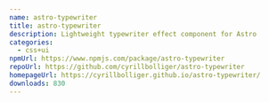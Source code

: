 ```yaml
---
name: astro-typewriter
title: astro-typewriter
description: Lightweight typewriter effect component for Astro
categories:
  - css+ui
npmUrl: https://www.npmjs.com/package/astro-typewriter
repoUrl: https://github.com/cyrillbolliger/astro-typewriter
homepageUrl: https://cyrillbolliger.github.io/astro-typewriter/
downloads: 830
---
```

